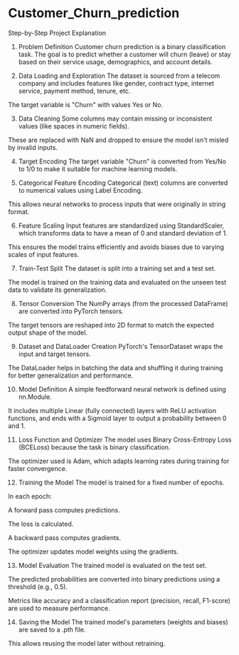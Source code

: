 # Customer_Churn_prediction

Step-by-Step Project Explanation
1. Problem Definition
Customer churn prediction is a binary classification task. The goal is to predict whether a customer will churn (leave) or stay based on their service usage, demographics, and account details.

2. Data Loading and Exploration
The dataset is sourced from a telecom company and includes features like gender, contract type, internet service, payment method, tenure, etc.

The target variable is "Churn" with values Yes or No.

3. Data Cleaning
Some columns may contain missing or inconsistent values (like spaces in numeric fields).

These are replaced with NaN and dropped to ensure the model isn't misled by invalid inputs.

4. Target Encoding
The target variable "Churn" is converted from Yes/No to 1/0 to make it suitable for machine learning models.

5. Categorical Feature Encoding
Categorical (text) columns are converted to numerical values using Label Encoding.

This allows neural networks to process inputs that were originally in string format.

6. Feature Scaling
Input features are standardized using StandardScaler, which transforms data to have a mean of 0 and standard deviation of 1.

This ensures the model trains efficiently and avoids biases due to varying scales of input features.

7. Train-Test Split
The dataset is split into a training set and a test set.

The model is trained on the training data and evaluated on the unseen test data to validate its generalization.

8. Tensor Conversion
The NumPy arrays (from the processed DataFrame) are converted into PyTorch tensors.

The target tensors are reshaped into 2D format to match the expected output shape of the model.

9. Dataset and DataLoader Creation
PyTorch's TensorDataset wraps the input and target tensors.

The DataLoader helps in batching the data and shuffling it during training for better generalization and performance.

10. Model Definition
A simple feedforward neural network is defined using nn.Module.

It includes multiple Linear (fully connected) layers with ReLU activation functions, and ends with a Sigmoid layer to output a probability between 0 and 1.

11. Loss Function and Optimizer
The model uses Binary Cross-Entropy Loss (BCELoss) because the task is binary classification.

The optimizer used is Adam, which adapts learning rates during training for faster convergence.

12. Training the Model
The model is trained for a fixed number of epochs.

In each epoch:

A forward pass computes predictions.

The loss is calculated.

A backward pass computes gradients.

The optimizer updates model weights using the gradients.

13. Model Evaluation
The trained model is evaluated on the test set.

The predicted probabilities are converted into binary predictions using a threshold (e.g., 0.5).

Metrics like accuracy and a classification report (precision, recall, F1-score) are used to measure performance.

14. Saving the Model
The trained model's parameters (weights and biases) are saved to a .pth file.

This allows reusing the model later without retraining.
